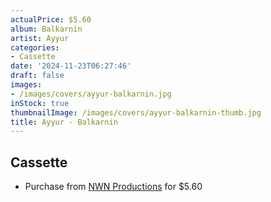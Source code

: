 ```yaml
---
actualPrice: $5.60
album: Balkarnin
artist: Ayyur
categories:
- Cassette
date: '2024-11-23T06:27:46'
draft: false
images:
- /images/covers/ayyur-balkarnin.jpg
inStock: true
thumbnailImage: /images/covers/ayyur-balkarnin-thumb.jpg
title: Ayyur - Balkarnin
---
```


## Cassette
* Purchase from [NWN Productions](http://shop.nwnprod.com/index.php?route=product/product&path=73&product_id=9885&sort=pd.name&order=ASC) for $5.60

